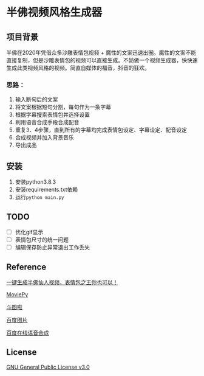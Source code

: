 # 半佛视频风格生成器

## 项目背景
半佛在2020年凭借众多沙雕表情包视频 + 魔性的文案迅速出圈。魔性的文案不能直接复制，但是沙雕表情包的视频可以直接生成。不妨做一个视频生成器，快快速生成此类视频风格的视频。简直自媒体的福音，抖音的狂欢。

### 思路：
1. 输入断句后的文案
2. 将文案根据短句分割，每句作为一条字幕
3. 根据字幕搜索表情包并选择设置
4. 利用语音合成手段合成配音
5. 重复3、4步骤，直到所有的字幕均完成表情包设定、字幕设定、配音设定
6. 合成视频并加入背景音乐
7. 导出成品

## 安装
1. 安装python3.8.3
2. 安装requirements.txt依赖
3. 运行`python main.py`

## TODO
- [ ] 优化gif显示
- [ ] 表情包尺寸的统一问题
- [ ] 编辑保存防止异常退出工作丢失

## Reference
[一键生成半佛仙人视频，表情包之王你也可以！](https://www.bilibili.com/video/BV1oz411e7Jk)

[MoviePy](https://zulko.github.io/moviepy/)

[斗图啦](https://www.doutula.com/article/list/)

[百度图片](https://image.baidu.com/)

[百度在线语音合成](https://cloud.baidu.com/product/speech/tts_online)
## License
[GNU General Public License v3.0](LICENSE)
